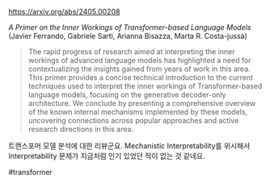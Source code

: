 https://arxiv.org/abs/2405.00208

*A Primer on the Inner Workings of Transformer-based Language Models* (Javier Ferrando, Gabriele Sarti, Arianna Bisazza, Marta R. Costa-jussà)

> The rapid progress of research aimed at interpreting the inner workings of advanced language models has highlighted a need for contextualizing the insights gained from years of work in this area. This primer provides a concise technical introduction to the current techniques used to interpret the inner workings of Transformer-based language models, focusing on the generative decoder-only architecture. We conclude by presenting a comprehensive overview of the known internal mechanisms implemented by these models, uncovering connections across popular approaches and active research directions in this area.

트랜스포머 모델 분석에 대한 리뷰군요. Mechanistic Interpretability를 위시해서 Interpretability 문제가 지금처럼 인기 있었던 적이 없는 것 같네요.

#transformer 